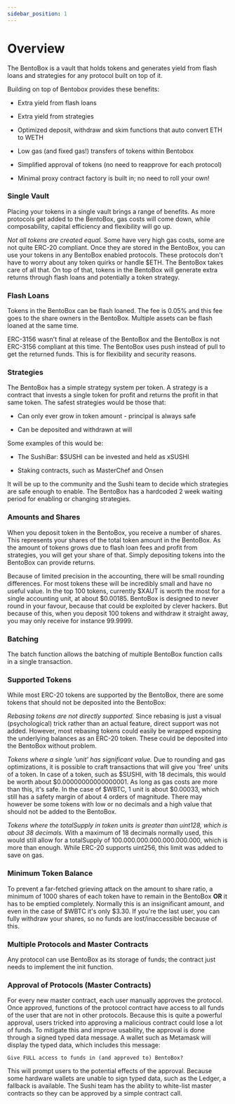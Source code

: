 ```yaml
---
sidebar_position: 1
---
```


# Overview

The BentoBox is a vault that holds tokens and generates yield from flash loans and strategies for any protocol built on top of it.

Building on top of Bentobox provides these benefits:

-   Extra yield from flash loans

-   Extra yield from strategies

-   Optimized deposit, withdraw and skim functions that auto convert ETH to WETH

-   Low gas (and fixed gas!) transfers of tokens within Bentobox

-   Simplified approval of tokens (no need to reapprove for each protocol)

-   Minimal proxy contract factory is built in; no need to roll your own!

### Single Vault

Placing your tokens in a single vault brings a range of benefits. As more protocols get added to the BentoBox, gas costs will come down, while composability, capital efficiency and flexibility will go up.

_Not all tokens are created equal._ Some have very high gas costs, some are not quite ERC-20 compliant. Once they are stored in the BentoBox, you can use your tokens in any BentoBox enabled protocols. These protocols don't have to worry about any token quirks or handle $ETH. The BentoBox takes care of all that. On top of that, tokens in the BentoBox will generate extra returns through flash loans and potentially a token strategy.

### Flash Loans

Tokens in the BentoBox can be flash loaned. The fee is 0.05% and this fee goes to the share owners in the BentoBox. Multiple assets can be flash loaned at the same time.

ERC-3156 wasn't final at release of the BentoBox and the BentoBox is not ERC-3156 compliant at this time. The BentoBox uses push instead of pull to get the returned funds. This is for flexibility and security reasons.

### Strategies

The BentoBox has a simple strategy system per token. A strategy is a contract that invests a single token for profit and returns the profit in that same token. The safest strategies would be those that:

-   Can only ever grow in token amount - principal is always safe

-   Can be deposited and withdrawn at will

Some examples of this would be:

- The SushiBar: $SUSHI can be invested and held as xSUSHI

-   Staking contracts, such as MasterChef and Onsen

It will be up to the community and the Sushi team to decide which strategies are safe enough to enable. The BentoBox has a hardcoded 2 week waiting period for enabling or changing strategies.

### Amounts and Shares

When you deposit token in the BentoBox, you receive a number of shares. This represents your shares of the total token amount in the BentoBox. As the amount of tokens grows due to flash loan fees and profit from strategies, you will get your share of that. Simply depositing tokens into the BentoBox can provide returns.

Because of limited precision in the accounting, there will be small rounding differences. For most tokens these will be incredibly small and have no useful value. In the top 100 tokens, currently $XAUT is worth the most for a single accounting unit, at about $0.00185. BentoBox is designed to never round in your favour, because that could be exploited by clever hackers. But because of this, when you deposit 100 tokens and withdraw it straight away, you may only receive for instance 99.9999.

### Batching

The batch function allows the batching of multiple BentoBox function calls in a single transaction.

### Supported Tokens

While most ERC-20 tokens are supported by the BentoBox, there are some tokens that should not be deposited into the BentoBox:

_Rebasing tokens are not directly supported._ Since rebasing is just a visual (psychological) trick rather than an actual feature, direct support was not added. However, most rebasing tokens could easily be wrapped exposing the underlying balances as an ERC-20 token. These could be deposited into the BentoBox without problem.

_Tokens where a single 'unit' has significant value._ Due to rounding and gas optimizations, it is possible to craft transactions that will give you 'free' units of a token. In case of a token, such as $SUSHI, with 18 decimals, this would be worth about $0.00000000000000001. As long as gas costs are more than this, it's safe. In the case of $WBTC, 1 unit is about $0.00033, which still has a safety margin of about 4 orders of magnitude. There may however be some tokens with low or no decimals and a high value that should not be added to the BentoBox.

_Tokens where the totalSupply in token units is greater than uint128, which is about 38 decimals._ With a maximum of 18 decimals normally used, this would still allow for a totalSupply of 100.000.000.000.000.000.000, which is more than enough. While ERC-20 supports uint256, this limit was added to save on gas.

### Minimum Token Balance

To prevent a far-fetched grieving attack on the amount to share ratio, a minimum of 1000 shares of each token have to remain in the BentoBox **OR** it has to be emptied completely. Normally this is an insignificant amount, and even in the case of $WBTC it's only $3.30. If you're the last user, you can fully withdraw your shares, so no funds are lost/inaccessible because of this.

### Multiple Protocols and Master Contracts

Any protocol can use BentoBox as its storage of funds; the contract just needs to implement the init function.

### Approval of Protocols (Master Contracts)

For every new master contract, each user manually approves the protocol. Once approved, functions of the protocol contract have access to all funds of the user that are not in other protocols. Because this is quite a powerful approval, users tricked into approving a malicious contract could lose a lot of funds. To mitigate this and improve usability, the approval is done through a signed typed data message. A wallet such as Metamask will display the typed data, which includes this message:

`Give FULL access to funds in (and approved to) BentoBox?`

This will prompt users to the potential effects of the approval. Because some hardware wallets are unable to sign typed data, such as the Ledger, a fallback is available. The Sushi team has the ability to white-list master contracts so they can be approved by a simple contract call.
